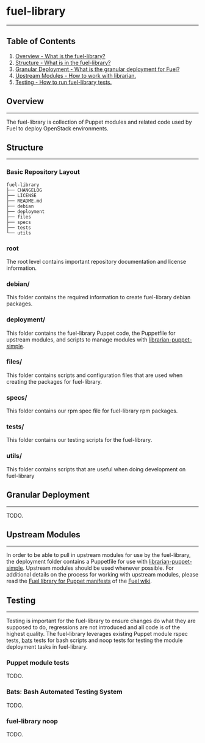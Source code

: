 # fuel-library
--------------

## Table of Contents

1. [Overview - What is the fuel-library?](#overview)
2. [Structure - What is in the fuel-library?](#structure)
3. [Granular Deployment - What is the granular deployment for Fuel?](#granular-deployment)
4. [Upstream Modules - How to work with librarian.](#upstream-modules)
5. [Testing - How to run fuel-library tests.](#testing)

## Overview
--------
The fuel-library is collection of Puppet modules and related code used by Fuel to deploy OpenStack environments.


## Structure
---------
### Basic Repository Layout
```
fuel-library
├── CHANGELOG
├── LICENSE
├── README.md
├── debian
├── deployment
├── files
├── specs
├── tests
└── utils
```
### root
The root level contains important repository documentation and license information.

### debian/
This folder contains the required information to create fuel-library debian packages.

### deployment/
This folder contains the fuel-library Puppet code, the Puppetfile for upstream modules, and scripts to manage modules with [librarian-puppet-simple](https://github.com/bodepd/librarian-puppet-simple).

### files/
This folder contains scripts and configuration files that are used when creating the packages for fuel-library.

### specs/
This folder contains our rpm spec file for fuel-library rpm packages.

### tests/
This folder contains our testing scripts for the fuel-library.

### utils/
This folder contains scripts that are useful when doing development on fuel-library

## Granular Deployment
----------------------
TODO.

## Upstream Modules
-------------------
In order to be able to pull in upstream modules for use by the fuel-library, the deployment folder contains a Puppetfile for use with [librarian-puppet-simple](https://github.com/bodepd/librarian-puppet-simple). Upstream modules should be used whenever possible. For additional details on the process for working with upstream modules, please read the [Fuel library for Puppet manifests](https://wiki.openstack.org/wiki/Fuel/How_to_contribute#Fuel_library_for_puppet_manifests) of the [Fuel wiki](https://wiki.openstack.org/wiki/Fuel).

## Testing
----------
Testing is important for the fuel-library to ensure changes do what they are supposed to do, regressions are not introduced and all code is of the highest quality. The fuel-library leverages existing Puppet module rspec tests, [bats](https://github.com/sstephenson/bats) tests for bash scripts and noop tests for testing the module deployment tasks in fuel-library.

### Puppet module tests
TODO.

### Bats: Bash Automated Testing System
TODO.

### fuel-library noop
TODO.
